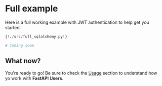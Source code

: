 # Full example

Here is a full working example with JWT authentication to help get you started.

``` py tab="SQLAlchemy"
{!./src/full_sqlalchemy.py!}
```

```py tab="MongoDB"
# Coming soon
```

## What now?

You're ready to go! Be sure to check the [Usage](../usage/routes.md) section to understand how yo work with **FastAPI Users**.
